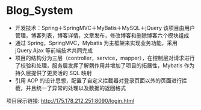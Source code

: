 # Blog_System
- 开发技术：Spring＋SpringMVC＋MyBatis＋MySQL＋jQuery 该项目由用户管理，博客列表，博客详情，文章发布，修改博客和删除博客六个模块组成
- 通过 Spring，SpringMVC，Mybatis 为主框架来实现业务功能，采用 jQuery.Ajax 等前端技术共同完成
- 项目的结构分为三层（controller，service，mapper），在控制层对请求进行了校验和处理，服务层发挥了解耦作用并增加了项目的拓展性，Mybatis 作为持久层提供了更灵活的 SQL 映射
- 引用 AOP 的设计思想，配置了自定义拦截器对登录页面以外的页面进行拦截，并且统一了异常的处理以及数据的返回格式


项目展示链接: http://175.178.212.251:8090/login.html
